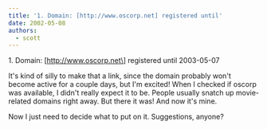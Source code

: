 ```yaml
---
title: '1. Domain: [http://www.oscorp.net] registered until'
date: 2002-05-08
authors:
  - scott
---
```


1\. Domain: \[http://www.oscorp.net\] registered until 2003-05-07

It's kind of silly to make that a link, since the domain probably won't become active for a couple days, but I'm excited! When I checked if oscorp was available, I didn't really expect it to be. People usually snatch up movie-related domains right away. But there it was! And now it's mine.

Now I just need to decide what to put on it. Suggestions, anyone?
